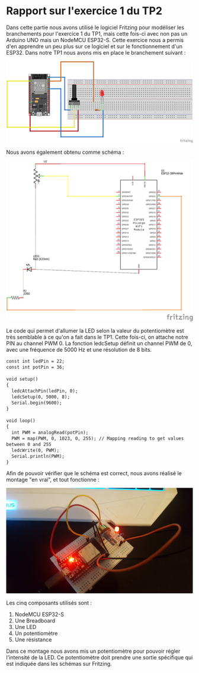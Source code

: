 
# Rapport sur l'exercice 1 du TP2

Dans cette partie nous avons utilisé le logiciel Fritzing pour modéliser les branchements pour l'exercice 1 du TP1, mais cette fois-ci avec non pas un Arduino UNO mais un NodeMCU ESP32-S. Cette exercice nous a permis d'en apprendre un peu plus sur ce logiciel et sur le fonctionnement d'un ESP32.
Dans notre TP1 nous avons mis en place le branchement suivant :

![Branchement TP1](./sketch.png)

Nous avons également obtenu comme schéma :

![Schéma TP1](./schematic.png)

Le code qui permet d'allumer la LED selon la valeur du potentiomètre est très semblable à ce qu'on a fait dans le TP1. Cette fois-ci, on attache notre PIN au channel PWM 0. La fonction ledcSetup définit un channel PWM de 0, avec une fréquence de 5000 Hz et une résolution de 8 bits. 

    const int ledPin = 22;
    const int potPin = 36;
    
    void setup()
    {
      ledcAttachPin(ledPin, 0);
      ledcSetup(0, 5000, 8);
      Serial.begin(9600);
    }
    
    void loop()
    {
      int PWM = analogRead(potPin);
      PWM = map(PWM, 0, 1023, 0, 255); // Mapping reading to get values between 0 and 255
      ledcWrite(0, PWM);
      Serial.println(PWM);
    }


Afin de pouvoir vérifier que le schéma est correct, nous avons réalisé le montage "en vrai", et tout fonctionne :

![Photo](./montage.jpg)

Les cinq composants utilisés sont :
1. NodeMCU ESP32-S
2. Une Breadboard
3. Une LED
4. Un potentiomètre
5. Une résistance

Dans ce montage nous avons mis un potentiomètre pour pouvoir régler l'intensité de la LED. Ce potentiomètre doit prendre une sortie spécifique qui est indiquée dans les schémas sur Fritzing.
